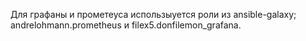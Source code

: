 Для графаны и прометеуса использыуется роли из  ansible-galaxy;
andrelohmann.prometheus и filex5.donfilemon_grafana.
